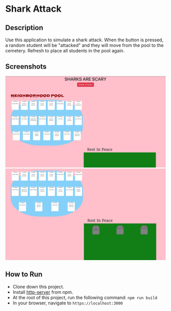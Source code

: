 # Shark Attack

## Description
Use this application to simulate a shark attack. When the button is pressed, a random student will be "attacked" and they will move from the pool to the cemetery. Refresh to place all students in the pool again.

## Screenshots
![Main View](https://raw.githubusercontent.com/williaj615/shark-attack/master/screenshots/main_view.png)
![Attack View](https://raw.githubusercontent.com/williaj615/shark-attack/master/screenshots/attack-view.png)


## How to Run
* Clone down this project.
* Install [http-server](https://www.npmjs.com/package/http-server) from npm.
* At the root of this project, run the following command: `npm run build`
* In your browser, navigate to `https://localhost:3000`